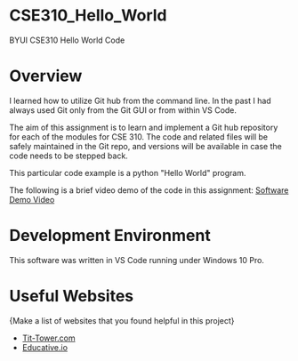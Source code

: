 # CSE310_Hello_World
BYUI CSE310 Hello World Code

# Overview

I learned how to utilize Git hub from the command line. In the past I had always used Git only from the Git GUI or from within VS Code.

The aim of this assignment is to learn and implement a Git hub repository for each of the modules for CSE 310. The code and related files will be safely maintained in the Git repo, and versions will be available in case the code needs to be stepped back.

This particular code example is a python "Hello World" program.

The following is a brief video demo of the code in this assignment:
[Software Demo Video](https://www.youtube.com/watch?v=Js5yzv5KiNE)

# Development Environment

This software was written in VS Code running under Windows 10 Pro.


# Useful Websites

{Make a list of websites that you found helpful in this project}
* [Tit-Tower.com](https://www.git-tower.com/learn/git/commands/git-clone)
* [Educative.io](https://www.educative.io/answers/how-to-clone-a-git-repository-using-the-command-line)
